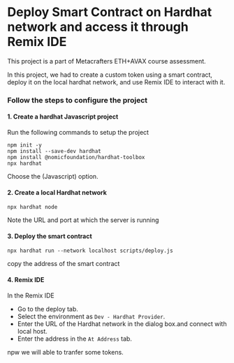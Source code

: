 # Deploy Smart Contract on Hardhat network and access it through Remix IDE

This project is a part of Metacrafters ETH+AVAX course assessment.

In this project, we had to create a custom token using a smart contract, deploy it on the local hardhat network, and use Remix IDE to interact with it.

### Follow the steps to configure the project

#### 1. Create a hardhat Javascript project

Run the following commands to setup the project

```
npm init -y
npm install --save-dev hardhat
npm install @nomicfoundation/hardhat-toolbox
npx hardhat
```

Choose the (Javascript) option.

#### 2. Create a local Hardhat network

```
npx hardhat node
```

Note the URL and port at which the server is running

#### 3. Deploy the smart contract

```
npx hardhat run --network localhost scripts/deploy.js
```

copy the address of the smart contract


#### 4. Remix IDE

In the Remix IDE
- Go to the deploy tab.
- Select the environment as `Dev - Hardhat Provider`.
- Enter the URL of the Hardhat network in the dialog box.and connect with local host.
- Enter the address in the `At Address` tab.

npw we will able to tranfer some tokens. 
